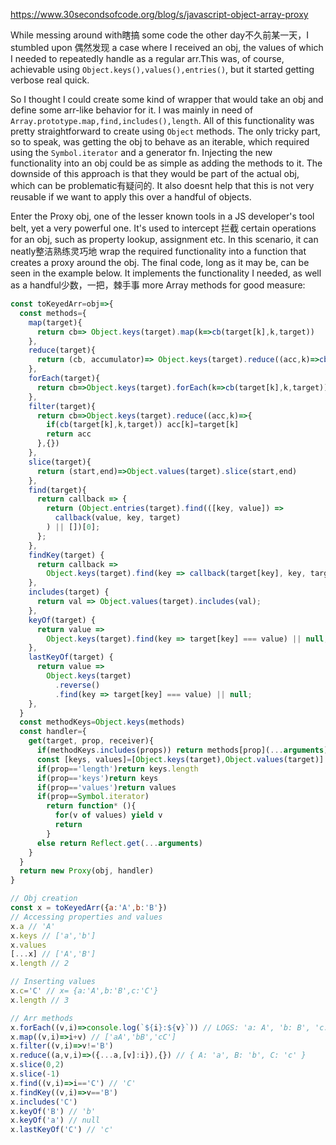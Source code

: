 https://www.30secondsofcode.org/blog/s/javascript-object-array-proxy

While messing around with瞎搞 some code the other day不久前某一天，I stumbled upon 偶然发现 a case where I received an obj,
the values of which I needed to repeatedly handle as a regular arr.This was, of course, achievable using `Object.keys(),values(),entries()`, but it started getting verbose real quick.

So I thought I could create some kind of wrapper that would take an obj and define some arr-like behavior for it. I was mainly
in need of `Array.prototype.map,find,includes(),length`. All of this functionality was pretty straightforward to create
using `Object` methods. The only tricky part, so to speak, was getting the obj to behave as an iterable, which required
using the `Symbol.iterator` and a generator fn.
Injecting the new functionality into an obj could be as simple as adding the methods to it. The downside of this approach
is that they would be part of the actual obj, which can be problematic有疑问的. It also doesnt help that this is not very
reusable if we want to apply this over a handful of objects.

Enter the Proxy obj, one of the lesser known tools in a JS developer's tool belt, yet a very powerful one. It's used to
intercept 拦截 certain operations for an obj, such as property lookup, assignment etc. In this scenario, it can neatly整洁熟练灵巧地
wrap the required functionality into a function that creates a proxy around the obj.
The final code, long as it may be, can be seen in the example below. It implements the functionality I needed, as well as
a handful少数，一把，棘手事 more Array methods for good measure:
```js
const toKeyedArr=obj=>{
  const methods={
    map(target){
      return cb=> Object.keys(target).map(k=>cb(target[k],k,target))
    },
    reduce(target){
      return (cb, accumulator)=> Object.keys(target).reduce((acc,k)=>cb(acc,target[k],k,target),accumulator)
    },
    forEach(target){
      return cb=>Object.keys(target).forEach(k=>cb(target[k],k,target))
    },
    filter(target){
      return cb=>Object.keys(target).reduce((acc,k)=>{
        if(cb(target[k],k,target)) acc[k]=target[k]
        return acc
      },{})
    },
    slice(target){
      return (start,end)=>Object.values(target).slice(start,end)
    },
    find(target){
      return callback => {
        return (Object.entries(target).find(([key, value]) =>
          callback(value, key, target)
        ) || [])[0];
      };
    },
    findKey(target) {
      return callback =>
        Object.keys(target).find(key => callback(target[key], key, target));
    },
    includes(target) {
      return val => Object.values(target).includes(val);
    },
    keyOf(target) {
      return value =>
        Object.keys(target).find(key => target[key] === value) || null;
    },
    lastKeyOf(target) {
      return value =>
        Object.keys(target)
          .reverse()
          .find(key => target[key] === value) || null;
    },
  }
  const methodKeys=Object.keys(methods)
  const handler={
    get(target, prop, receiver){
      if(methodKeys.includes(props)) return methods[prop](...arguments)
      const [keys, values]=[Object.keys(target),Object.values(target)]
      if(prop=='length')return keys.length
      if(prop=='keys')return keys
      if(prop=='values')return values
      if(prop==Symbol.iterator)
        return function* (){
          for(v of values) yield v
          return
        }
      else return Reflect.get(...arguments)
    }
  }
  return new Proxy(obj, handler)
}

// Obj creation
const x = toKeyedArr({a:'A',b:'B'})
// Accessing properties and values
x.a // 'A'
x.keys // ['a','b']
x.values
[...x] // ['A','B']
x.length // 2

// Inserting values
x.c='C' // x= {a:'A',b:'B',c:'C'}
x.length // 3

// Arr methods
x.forEach((v,i)=>console.log(`${i}:${v}`)) // LOGS: 'a: A', 'b: B', 'c: C'
x.map((v,i)=>i+v) // ['aA','bB','cC']
x.filter((v,i)=>v!='B')
x.reduce((a,v,i)=>({...a,[v]:i}),{}) // { A: 'a', B: 'b', C: 'c' }
x.slice(0,2)
x.slice(-1)
x.find((v,i)=>i=='C') // 'C'
x.findKey((v,i)=>v=='B')
x.includes('C')
x.keyOf('B') // 'b'
x.keyOf('a') // null
x.lastKeyOf('C') // 'c'
```
